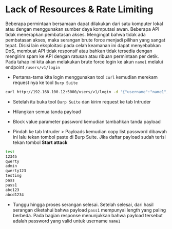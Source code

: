 # Lack of Resources & Rate Limiting
Beberapa permintaan bersamaan dapat dilakukan dari satu komputer lokal atau dengan menggunakan sumber daya komputasi awan. Beberapa API tidak menerapkan pembatasan akses. Mengingat bahwa tidak ada pembatasan akses, maka serangan brute force menjadi pilihan yang sangat tepat. Disisi lain eksploitasi pada celah keamanan ini dapat menyebabkan DoS, membuat API tidak responsif atau bahkan tidak tersedia dengan mengirim spam ke API dengan ratusan atau ribuan permintaan per detik. Pada tahap ini kita akan melakukan brute force login ke akun `name1` melalui endpoint `/users/v1/login`
- Pertama-tama kita login menggunakan tool `curl` kemudian merekam request nya ke tool `Burp Suite`
```sh
curl http://192.168.100.12:5000/users/v1/login -d '{"username":"name1","password":"abc"}' -H 'Content-Type: application/json' --proxy http://127.0.0.1:8080
```

- Setelah itu buka tool `Burp Suite` dan kirim request ke tab Intruder


- Hilangkan semua tanda payload


- Block value parameter password kemudian tambahkan tanda payload

- Pindah ke tab Intruder > Payloads kemudian copy list password dibawah ini lalu tekan tombol paste di Burp Suite. Jika daftar payload sudah terisi tekan tombol **Start attack** 
```sh
test
12345
qwerty
admin
qwerty123
testing
pass
pass1
abc123
abcd1234
```

- Tunggu hingga proses serangan selesai. Setelah selesai, dari hasil serangan diketahui bahwa payload `pass1` mempunyai length yang paling berbeda. Pada bagian response menunjukkan bahwa payload tersebut adalah password yang valid untuk username `name1`